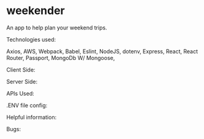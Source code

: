 # weekender

An app to help plan your weekend trips.

Technologies used:

Axios,
AWS,
Webpack,
Babel,
Eslint,
NodeJS,
dotenv,
Express,
React,
React Router,
Passport,
MongoDb W/ Mongoose,

Client Side:

Server Side:

APIs Used:

.ENV file config:

Helpful information:

Bugs:
